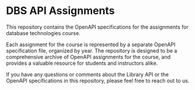 # DBS API Assignments

This repository contains the OpenAPI specifications for the assignments for database technologies course.

Each assignment for the course is represented by a separate OpenAPI specification file, organized by year. The repository is designed to be a comprehensive archive of OpenAPI assignments for the course, and provides a valuable resource for students and instructors alike.

If you have any questions or comments about the Library API or the OpenAPI specifications in this repository, please feel free to reach out to us.
